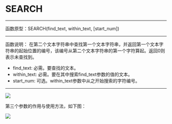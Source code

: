 # SEARCH
*****
函数原型：SEARCH(find_text, within_text, [start_num])
*****
函数说明：
在第二个文本字符串中查找第一个文本字符串，并返回第一个文本字符串的起始位置的编号，该编号从第二个文本字符串的第一个字符算起。返回0则表示未查找到。

* find_text: 必需。要查找的文本。
* within_text: 必需。要在其中搜索find_text参数的值的文本。
* start_num: 可选。within_text参数中从之开始搜索的字符编号。
*****

![](../img/6-3-3-11i1.png)

第三个参数的作用与使用方法，如下图：

![](../img/6-3-3-11i2.png)